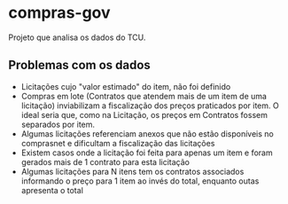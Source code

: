 # compras-gov
Projeto que analisa os dados do TCU.

## Problemas com os dados

* Licitações cujo "valor estimado" do item, não foi definido
* Compras em lote (Contratos que atendem mais de um item de uma licitação) inviabilizam a fiscalização dos preços praticados por item. O ideal seria que, como na Licitação, os preços em Contratos fossem separados por item.
* Algumas licitações referenciam anexos que não estão disponíveis no comprasnet e dificultam a fiscalização das licitações
* Existem casos onde a licitação foi feita para apenas um item e foram gerados mais de 1 contrato para esta licitação
* Algumas licitações para N itens tem os contratos associados informando o preço para 1 item ao invés do total, enquanto outas apresenta o total
